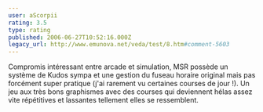 ```yaml
---
user: aScorpii
rating: 3.5
type: rating
published: 2006-06-27T10:52:16.000Z
legacy_url: http://www.emunova.net/veda/test/8.htm#comment-5603
---
```

Compromis intéressant entre arcade et simulation, MSR possède un système de Kudos sympa et une gestion du fuseau horaire original mais pas forcément super pratique (j'ai rarement vu certaines courses de jour !). Un jeu aux très bons graphismes avec des courses qui deviennent hélas assez vite répétitives et lassantes tellement elles se ressemblent.